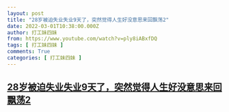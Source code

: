 ```yaml
---
layout: post
title: "28岁被迫失业失业9天了，突然觉得人生好没意思来回飘荡2"
date: 2022-03-01T10:38:00.000Z
author: 打工妹四妹
from: https://www.youtube.com/watch?v=ply8iABxfDQ
tags: [ 打工妹四妹 ]
comments: True
categories: [ 打工妹四妹 ]
---
```

<!--1646131080000-->
[28岁被迫失业失业9天了，突然觉得人生好没意思来回飘荡2](https://www.youtube.com/watch?v=ply8iABxfDQ)
------

<div>

</div>
